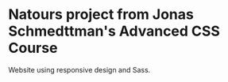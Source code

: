 # Natours project from Jonas Schmedttman's Advanced CSS Course
Website using responsive design and Sass.